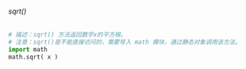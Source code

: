 ###### sqrt()
```python
# 描述：sqrt() 方法返回数字x的平方根。
# 注意：sqrt()是不能直接访问的，需要导入 math 模块，通过静态对象调用该方法。
import math
math.sqrt( x )
```